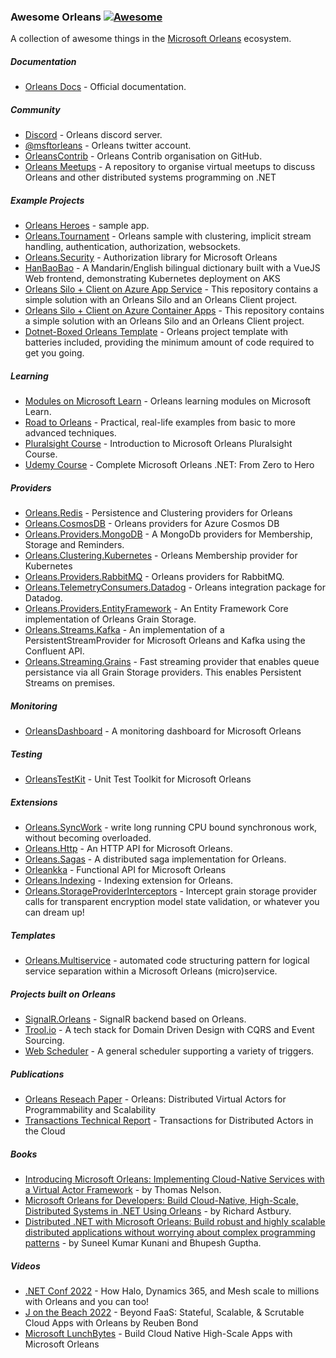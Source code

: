 ### **Awesome Orleans** [![Awesome](https://cdn.rawgit.com/sindresorhus/awesome/d7305f38d29fed78fa85652e3a63e154dd8e8829/media/badge.svg)](https://github.com/sindresorhus/awesome)

A collection of awesome things in the [Microsoft Orleans](https://github.com/dotnet/orleans) ecosystem.

##### Documentation

* [Orleans Docs](https://docs.microsoft.com/dotnet/orleans/) - Official documentation.

##### Community

* [Discord](https://aka.ms/orleans-discord) - Orleans discord server.
* [@msftorleans](https://twitter.com/msftorleans) - Orleans twitter account.
* [OrleansContrib](https://github.com/OrleansContrib/) - Orleans Contrib organisation on GitHub.
* [Orleans Meetups](https://github.com/OrleansContrib/meetups) - A repository to organise virtual meetups to discuss Orleans and other distributed systems programming on .NET

##### Example Projects

* [Orleans Heroes](https://github.com/sketch7/orleans-heroes) - sample app.
* [Orleans.Tournament](https://github.com/pmorelli92/Orleans.Tournament) - Orleans sample with clustering, implicit stream handling, authentication, authorization, websockets.
* [Orleans.Security](https://github.com/Async-Hub/Orleans.Security) - Authorization library for Microsoft Orleans
* [HanBaoBao](https://github.com/ReubenBond/hanbaobao-web) - A Mandarin/English bilingual dictionary built with a VueJS Web frontend, demonstrating Kubernetes deployment on AKS
* [Orleans Silo + Client on Azure App Service](https://github.com/bradygaster/OrleansOnAzureAppService) - This repository contains a simple solution with an Orleans Silo and an Orleans Client project.
* [Orleans Silo + Client on Azure Container Apps](https://github.com/bradygaster/OrleansOnAzureContainerApps) - This repository contains a simple solution with an Orleans Silo and an Orleans Client project.
* [Dotnet-Boxed Orleans Template](https://github.com/Dotnet-Boxed/Templates/blob/main/Docs/Orleans.md) - Orleans project template with batteries included, providing the minimum amount of code required to get you going.

##### Learning

* [Modules on Microsoft Learn](https://docs.microsoft.com/en-us/learn/browse/?expanded=dotnet&products=dotnet-orleans) - Orleans learning modules on Microsoft Learn.
* [Road to Orleans](https://github.com/PiotrJustyna/road-to-orleans) - Practical, real-life examples from basic to more advanced techniques.
* [Pluralsight Course](https://www.pluralsight.com/courses/microsoft-orleans-introduction) - Introduction to Microsoft Orleans Pluralsight Course.
* [Udemy Course](https://www.udemy.com/course/complete-orleans-net-from-zero-to-hero/) - Complete Microsoft Orleans .NET: From Zero to Hero

##### Providers

* [Orleans.Redis](https://github.com/OrleansContrib/Orleans.Redis) - Persistence and Clustering providers for Orleans
* [Orleans.CosmosDB](https://github.com/OrleansContrib/Orleans.CosmosDB) - Orleans providers for Azure Cosmos DB
* [Orleans.Providers.MongoDB](https://github.com/OrleansContrib/Orleans.Providers.MongoDB) - A MongoDb providers for Membership, Storage and Reminders.
* [Orleans.Clustering.Kubernetes](https://github.com/OrleansContrib/Orleans.Clustering.Kubernetes) - Orleans Membership provider for Kubernetes
* [Orleans.Providers.RabbitMQ](https://github.com/OrleansContrib/Orleans.Providers.RabbitMQ) - Orleans providers for RabbitMQ.
* [Orleans.TelemetryConsumers.Datadog](https://github.com/OrleansContrib/Orleans.TelemetryConsumers.Datadog) - Orleans integration package for Datadog.
* [Orleans.Providers.EntityFramework](https://github.com/OrleansContrib/Orleans.Providers.EntityFramework) - An Entity Framework Core implementation of Orleans Grain Storage.
* [Orleans.Streams.Kafka](https://github.com/jonathansant/Orleans.Streams.Kafka) - An implementation of a PersistentStreamProvider for Microsoft Orleans and Kafka using the Confluent API. 
* [Orleans.Streaming.Grains](https://github.com/Surveily/Orleans.Streaming.Grains) - Fast streaming provider that enables queue persistance via all Grain Storage providers. This enables Persistent Streams on premises.

##### Monitoring

* [OrleansDashboard](https://github.com/OrleansContrib/OrleansDashboard) - A monitoring dashboard for Microsoft Orleans

##### Testing

* [OrleansTestKit](https://github.com/OrleansContrib/OrleansTestKit) - Unit Test Toolkit for Microsoft Orleans

##### Extensions

* [Orleans.SyncWork](https://github.com/OrleansContrib/Orleans.SyncWork) - write long running CPU bound synchronous work, without becoming overloaded.
* [Orleans.Http](https://github.com/OrleansContrib/Orleans.Http) - An HTTP API for Microsoft Orleans.
* [Orleans.Sagas](https://github.com/OrleansContrib/Orleans.Sagas) - A distributed saga implementation for Orleans.
* [Orleankka](https://github.com/OrleansContrib/Orleankka) - Functional API for Microsoft Orleans
* [Orleans.Indexing](https://github.com/OrleansContrib/Orleans.Indexing) - Indexing extension for Orleans.
* [Orleans.StorageProviderInterceptors](https://github.com/ElanHasson/Orleans.StorageProviderInterceptors) - Intercept grain storage provider calls for transparent encryption model state validation, or whatever you can dream up!

##### Templates

* [Orleans.Multiservice](https://github.com/Applicita/Orleans.Multiservice) - automated code structuring pattern for logical service separation within a Microsoft Orleans (micro)service.

##### Projects built on Orleans

* [SignalR.Orleans](https://github.com/OrleansContrib/SignalR.Orleans) - SignalR backend based on Orleans.
* [Trool.io](https://trool.io/) - A tech stack for Domain Driven Design with CQRS and Event Sourcing.
* [Web Scheduler](https://github.com/web-scheduler/) - A general scheduler supporting a variety of triggers.

##### Publications

* [Orleans Reseach Paper](https://www.microsoft.com/en-us/research/publication/orleans-distributed-virtual-actors-for-programmability-and-scalability/) - Orleans: Distributed Virtual Actors for Programmability and Scalability
* [Transactions Technical Report](https://www.microsoft.com/en-us/research/publication/transactions-distributed-actors-cloud-2/) - Transactions for Distributed Actors in the Cloud

##### Books

* [Introducing Microsoft Orleans: Implementing Cloud-Native Services with a Virtual Actor Framework](https://www.amazon.com/Introducing-Microsoft-Orleans-Implementing-Cloud-Native/dp/148428013X) - by Thomas Nelson.
* [Microsoft Orleans for Developers: Build Cloud-Native, High-Scale, Distributed Systems in .NET Using Orleans](https://www.amazon.com/Microsoft-Orleans-Developers-Cloud-Native-Distributed/dp/1484281667) - by Richard Astbury.
* [Distributed .NET with Microsoft Orleans: Build robust and highly scalable distributed applications without worrying about complex programming patterns](https://www.amazon.com/Distributed-NET-Microsoft-Orleans-applications-ebook/dp/B09NPBDQSL) - by Suneel Kumar Kunani and Bhupesh Guptha.


##### Videos

* [.NET Conf 2022](https://www.youtube.com/watch?v=WUZw78P-Zg8) - How Halo, Dynamics 365, and Mesh scale to millions with Orleans and you can too!
* [J on the Beach 2022](https://www.youtube.com/watch?v=f8qlaO7ZACI) - Beyond FaaS: Stateful, Scalable, & Scrutable Cloud Apps with Orleans by Reuben Bond
* [Microsoft LunchBytes](https://www.youtube.com/watch?v=lFKEp4FrnV8) - Build Cloud Native High-Scale Apps with Microsoft Orleans
